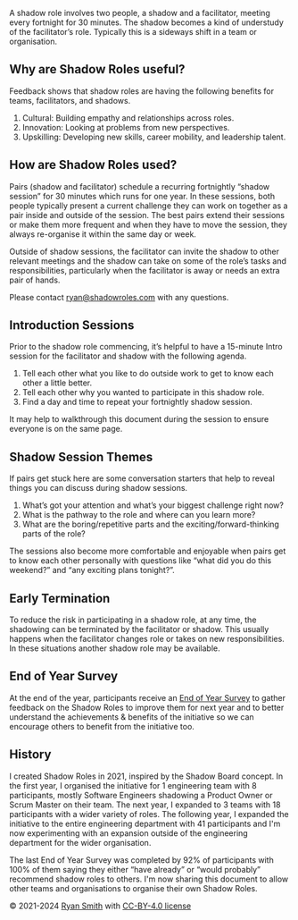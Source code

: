 A shadow role involves two people, a shadow and a facilitator, meeting every fortnight for 30 minutes. The shadow becomes a kind of understudy of the facilitator’s role. Typically this is a sideways shift in a team or organisation.

## Why are Shadow Roles useful?
Feedback shows that shadow roles are having the following benefits for teams, facilitators, and shadows.

1. Cultural: Building empathy and relationships across roles.
2. Innovation: Looking at problems from new perspectives.
3. Upskilling: Developing new skills, career mobility, and leadership talent.

## How are Shadow Roles used?
Pairs (shadow and facilitator) schedule a recurring fortnightly “shadow session” for 30 minutes which runs for one year. In these sessions, both people typically present a current challenge they can work on together as a pair inside and outside of the session. The best pairs extend their sessions or make them more frequent and when they have to move the session, they always re-organise it within the same day or week.

Outside of shadow sessions, the facilitator can invite the shadow to other relevant meetings and the shadow can take on some of the role’s tasks and responsibilities, particularly when the facilitator is away or needs an extra pair of hands.

Please contact [ryan@shadowroles.com](mailto:ryan@shadowroles.com) with any questions.

## Introduction Sessions
Prior to the shadow role commencing, it’s helpful to have a 15-minute Intro session for the facilitator and shadow with the following agenda.

1. Tell each other what you like to do outside work to get to know each other a little better.
2. Tell each other why you wanted to participate in this shadow role.
3. Find a day and time to repeat your fortnightly shadow session.

It may help to walkthrough this document during the session to ensure everyone is on the same page.

## Shadow Session Themes
If pairs get stuck here are some conversation starters that help to reveal things you can discuss during shadow sessions.

1. What’s got your attention and what’s your biggest challenge right now?
2. What is the pathway to the role and where can you learn more?
3. What are the boring/repetitive parts and the exciting/forward-thinking parts of the role?

The sessions also become more comfortable and enjoyable when pairs get to know each other personally with questions like “what did you do this weekend?” and “any exciting plans tonight?”.

## Early Termination
To reduce the risk in participating in a shadow role, at any time, the shadowing can be terminated by the facilitator or shadow. This usually happens when the facilitator changes role or takes on new responsibilities. In these situations another shadow role may be available.

## End of Year Survey
At the end of the year, participants receive an [End of Year Survey](https://forms.gle/moHjYbx4WQ74LuvQ8) to gather feedback on the Shadow Roles to improve them for next year and to better understand the achievements & benefits of the initiative so we can encourage others to benefit from the initiative too.

## History
I created Shadow Roles in 2021, inspired by the Shadow Board concept. In the first year, I organised the initiative for 1 engineering team with 8 participants, mostly Software Engineers shadowing a Product Owner or Scrum Master on their team. The next year, I expanded to 3 teams with 18 participants with a wider variety of roles. The following year, I expanded the initiative to the entire engineering department with 41 participants and I'm now experimenting with an expansion outside of the engineering department for the wider organisation.

The last End of Year Survey was completed by 92% of participants with 100% of them saying they either “have already” or “would probably” recommend shadow roles to others. I'm now sharing this document to allow other teams and organisations to organise their own Shadow Roles.

&copy; 2021-2024 [Ryan Smith](https://www.linkedin.com/in/ryasmi/) with [CC-BY-4.0 license](https://choosealicense.com/licenses/cc-by-4.0/)
